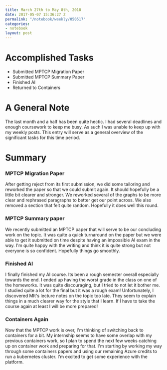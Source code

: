 ```yaml
---
title: March 27th to May 8th, 2018
date: 2017-05-07 15:36:27 Z
permalink: "/notebook/weekly/050517"
categories:
- notebook
layout: post
---
```


# Accomplished Tasks

- Submitted MPTCP Migration Paper
- Submitted MPTCP Summary Paper
- Finished AI
- Returned to Containers

# A General Note

The last month and a half has been quite hectic. I had several deadlines and enough coursework to keep me busy. As such I was unable to keep up with my weekly posts. This entry will serve as a general overview of the significant tasks for this time period.

# Summary


### MPTCP Migration Paper

After getting reject from its first submission, we did some tailoring and reworked the paper so that we could submit again. It should hopefully be a little bit clearer and stronger. We reworked several of the graphs to be more clear and rephrased paragraphs to better get our point across. We also removed a section that felt quite random. Hopefully it does well this round.

### MPTCP Summary paper

We recently submitted an MPTCP paper that will serve to be our concluding work on the topic. It was quite a quick turnaround on the paper but we were able to get it submitted on time despite having an impossible AI exam in the way. I'm quite happy with the writing and think it is quite strong but not everyone is so confident. Hopefully things go smoothly. 

### Finished AI

I finally finished my AI course. Its been a rough semester overall especially towards the end. I ended up having the worst grade in the class on one of the homeworks. It was quite discouraging, but I tried to not let it bother me. I studied quite a lot for the final but it was a rough exam! Unfortunately, I discovered MIt's lecture notes on the topic too late. They seem to explain things in a much clearer way for the style that I learn. If I have to take the course again at least I will be more prepared!

### Containers Again

Now that the MPTCP work is over, I'm thinking of switching back to containers for a bit. My internship seems to have some overlap with my previous containers work, so I plan to spend the next few weeks catching up on container work and preparing for that. I'm starting by working my way through some containers papers and using our remaining Azure credits to run a kubernetes cluster. I'm excited to get some experience with the platform.
